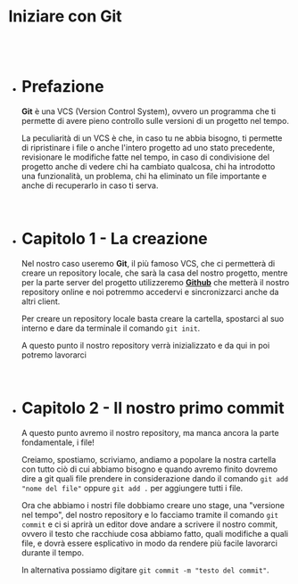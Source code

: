 # Iniziare con Git

<br>

<br>

- # Prefazione

    **Git** è una VCS (Version Control System), ovvero un programma che ti permette di avere pieno controllo sulle versioni di un progetto nel tempo.

    La peculiarità di un VCS è che, in caso tu ne abbia bisogno, ti permette di ripristinare i file o anche l'intero progetto ad uno stato precedente, revisionare le modifiche fatte nel tempo, in caso di condivisione del progetto anche di vedere chi ha cambiato qualcosa, chi ha introdotto una funzionalità, un problema, chi ha eliminato un file importante e anche di recuperarlo in caso ti serva.

<br>

- # Capitolo 1 - La creazione

    Nel nostro caso useremo **Git**, il più famoso VCS, che ci permetterà di creare un repository locale, che sarà la casa del nostro progetto, mentre per la parte server del progetto utilizzeremo <a href="https://github.com">**Github**</a> che metterà il nostro repository online e noi potremmo accedervi e sincronizzarci anche da altri client.

    Per creare un repository locale basta creare la cartella, spostarci al suo interno e dare da terminale il comando `git init`.

    A questo punto il nostro repository verrà inizializzato e da qui in poi potremo lavorarci

<br>

- # Capitolo 2 - Il nostro primo commit

    A questo punto avremo il nostro repository, ma manca ancora la parte fondamentale, i file!

    Creiamo, spostiamo, scriviamo, andiamo a popolare la nostra cartella con tutto ciò di cui abbiamo bisogno e quando avremo finito dovremo dire a git quali file prendere in considerazione dando il comando `git add "nome del file"`  oppure `git add .` per aggiungere tutti i file.

    Ora che abbiamo i nostri file dobbiamo creare uno stage, una "versione nel tempo", del nostro repository e lo facciamo tramite il comando `git commit` e ci si aprirà un editor dove andare a scrivere il nostro commit, ovvero il testo che racchiude cosa abbiamo fatto, quali modifiche a quali file, e dovrà essere esplicativo in modo da rendere più facile lavorarci durante il tempo. 

    In alternativa possiamo digitare `git commit -m "testo del commit"`.

<br>

